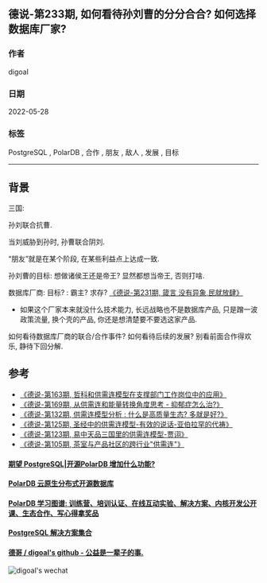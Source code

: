 ## 德说-第233期, 如何看待孙刘曹的分分合合? 如何选择数据库厂家?    
                                                  
### 作者                                                  
digoal                                                  
                                                  
### 日期                                                  
2022-05-28                                       
                                                  
### 标签                                                  
PostgreSQL , PolarDB , 合作 , 朋友 , 敌人 , 发展 , 目标                                      
                                                  
----                                    
                                                  
## 背景     
三国:   
  
孙刘联合抗曹.   
  
当刘威胁到孙时, 孙曹联合阴刘.   
  
“朋友”就是在某个阶段, 在某些利益点上达成一致.   
  
孙刘曹的目标: 想做诸侯王还是帝王? 显然都想当帝王, 否则打啥.    
  
数据库厂商: 目标? : 霸主? 求存?    [《德说-第231期, 箴言 没有异象,民就放肆》](../202305/20230528_01.md)  
- 如果这个厂家本来就没什么技术能力, 长远战略也不是数据库产品, 只是蹭一波政策流量, 换个壳的产品, 你还是想清楚要不要选这家产品.  
  
如何看待数据库厂商的联合/合作事件? 如何看待后续的发展? 别看前面合作得欢乐, 静待下回分解.    
  
## 参考
- [《德说-第163期, 哲科和供需连模型在支撑部门工作岗位中的应用》](../202210/20221022_02.md)      
- [《德说-第169期, 从供需连和能量转换角度思考 - 抑郁症怎么治?》](../202211/20221111_03.md)      
- [《德说-第132期, 供需连模型分析 : 什么是高质量生态? 多就是好?》](../202209/20220903_02.md)      
- [《德说-第125期, 圣经中的供需连模型-有效的说话-亚伯拉罕的代祷》](../202208/20220819_02.md)      
- [《德说-第123期, 易中天品三国里的供需连模型-贾诩》](../202208/20220812_01.md)      
- [《德说-第105期, 茶室与产品社区的跨行业"供需连"》](../202206/20220617_01.md)      
    
  
#### [期望 PostgreSQL|开源PolarDB 增加什么功能?](https://github.com/digoal/blog/issues/76 "269ac3d1c492e938c0191101c7238216")
  
  
#### [PolarDB 云原生分布式开源数据库](https://github.com/ApsaraDB "57258f76c37864c6e6d23383d05714ea")
  
  
#### [PolarDB 学习图谱: 训练营、培训认证、在线互动实验、解决方案、内核开发公开课、生态合作、写心得拿奖品](https://www.aliyun.com/database/openpolardb/activity "8642f60e04ed0c814bf9cb9677976bd4")
  
  
#### [PostgreSQL 解决方案集合](../201706/20170601_02.md "40cff096e9ed7122c512b35d8561d9c8")
  
  
#### [德哥 / digoal's github - 公益是一辈子的事.](https://github.com/digoal/blog/blob/master/README.md "22709685feb7cab07d30f30387f0a9ae")
  
  
![digoal's wechat](../pic/digoal_weixin.jpg "f7ad92eeba24523fd47a6e1a0e691b59")
  
